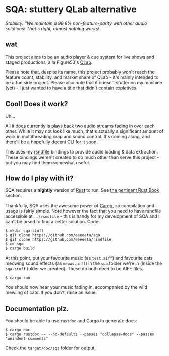 SQA: stuttery QLab alternative
==============================
*Stability: "We maintain a 99.9% non-feature-parity with other audio solutions! That's right, almost nothing works!*

## wat

This project aims to be an audio player & cue system for live shows and staged productions,
à la Figure53's [QLab](http://figure53.com/qlab/).

Please note that, despite its name, this project probably won't reach the feature count, stability, and market share
of QLab - it's mainly intended to be a fun side project. Please also note that it doesn't stutter on my machine (yet) -
I just wanted to have a title that didn't contain expletives.

## Cool! Does it work?

Uh...

All it does currently is plays back two audio streams fading in over each other. While it may not look like much, that's
actually a significant amount of work in multithreading crap and sound control. It's coming along, and there'll be a
hopefully decent CLI for it soon.

This uses my [rsndfile](https://github.com/eeeeeta/rsndfile) bindings to provide audio loading & data extraction.
These bindings weren't created to do much other than serve this project - but you may find them somewhat useful.

## How do I play with it?

SQA requires a **nightly** version of [Rust](https://www.rust-lang.org/) to run. See [the pertinent Rust Book](https://doc.rust-lang.org/book/nightly-rust.html) section.

Thankfully, SQA uses the awesome power of [Cargo](https://crates.io/), so compilation and usage is fairly simple. Note however
the fact that you need to have rsndfile accessible at `../rsndfile` - this is handy for my development of SQA and I can't
be arsed to find a better solution. Code:

    $ mkdir sqa-stuff
    $ git clone https://github.com/eeeeeta/sqa
    $ git clone https://github.com/eeeeeta/rsndfile
    $ cd sqa
    $ cargo build

At this point, put your favourite music (as `test.aiff`) and favourite cats meowing sound effects (as `meows.aiff`) in the `sqa`
folder we're in (inside the `sqa-stuff` folder we created). These do both need to be AIFF files.

    $ cargo run

You should now hear your music fading in, accompanied by the wild mewling of cats. If you don't, raise an issue.

## Documentation plz.

You should be able to use `rustdoc` and Cargo to generate docs:

    $ cargo doc
    $ cargo rustdoc -- --no-defaults --passes "collapse-docs" --passes "unindent-comments"

Check the `target/doc/sqa` folder for output.